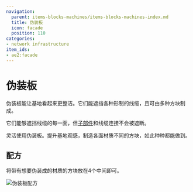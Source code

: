 ```yaml
---
navigation:
  parent: items-blocks-machines/items-blocks-machines-index.md
  title: 伪装板
  icon: facade
  position: 110
categories:
- network infrastructure
item_ids:
- ae2:facade
---
```


# 伪装板

伪装板能让基地看起来更整洁。它们能遮挡各种形制的线缆，且可由多种方块制成。

<GameScene zoom="6" background="transparent">
  <ImportStructure src="../assets/assemblies/facades_1.snbt" />
  <IsometricCamera yaw="195" pitch="30" />
</GameScene>

它们能够遮挡线缆的每一面，但[子部件](../ae2-mechanics/cable-subparts.md)和线缆连接不会被遮断。

<GameScene zoom="6"  interactive={true}>
  <ImportStructure src="../assets/assemblies/facades_2.snbt" />
  <IsometricCamera yaw="195" pitch="30" />
</GameScene>

灵活使用伪装板。提升基地观感，制造各面材质不同的方块，如此种种都能做到。

<GameScene zoom="4" interactive={true}>
  <ImportStructure src="../assets/assemblies/facades_3.snbt" />
  <IsometricCamera yaw="195" pitch="30" />
</GameScene>

## 配方

将带有想要伪装成的材质的方块放在4个<ItemLink id="cable_anchor" />中间即可。

![伪装板配方](../assets/diagrams/facade_recipe.png)
